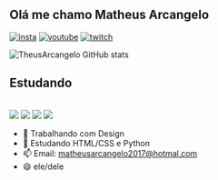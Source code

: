 ## Olá me chamo Matheus Arcangelo

[![insta](https://img.shields.io/badge/Instagram-E4405F?style=for-the-badge&logo=instagram&logoColor=white)](https://www.instagram.com/otheus_77)
[![youtube](https://img.shields.io/badge/YouTube-FF0000?style=for-the-badge&logo=youtube&logoColor=white)](https://www.youtube.com/@theus5385)
[![twitch](https://img.shields.io/badge/Twitch-9146FF?style=for-the-badge&logo=twitch&logoColor=white)](https://www.twitch.tv/theus_mp3)

![TheusArcangelo GitHub stats](https://github-readme-stats.vercel.app/api?username=TheusArcangelo&show_icons=true&theme=tokyonight)

## Estudando
<div style="display: insline_block"> <br>
<img aling="center" alt"html5" src="https://img.shields.io/badge/HTML5-E34F26?style=for-the-badge&logo=html5&logoColor=white"/>
<img aling="center" alt"CSS3" src="https://img.shields.io/badge/CSS3-1572B6?style=for-the-badge&logo=css3&logoColor=white"/>
<img aling="center" alt"js" src="https://img.shields.io/badge/JavaScript-F7DF1E?style=for-the-badge&logo=javascript&logoColor=black"/>
<img aling="center" alt"Python" src="https://img.shields.io/badge/Python-14354C?style=for-the-badge&logo=python&logoColor=white"/>
  </div>


  
- 🔭 Trabalhando com Design
- 🌱 Estudando HTML/CSS e Python 
- 📫 Email: matheusarcangelo2017@hotmal.com
- 😄 ele/dele 
